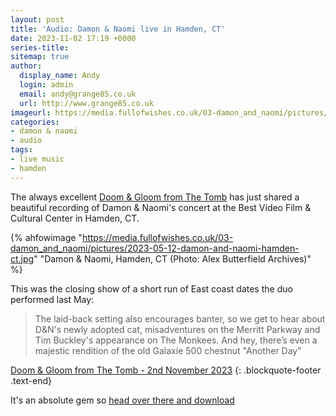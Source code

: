 ```yaml
---
layout: post
title: 'Audio: Damon & Naomi live in Hamden, CT'
date: 2023-11-02 17:19 +0000
series-title:
sitemap: true
author:
  display_name: Andy
  login: admin
  email: andy@grange85.co.uk
  url: http://www.grange85.co.uk
imageurl: https://media.fullofwishes.co.uk/03-damon_and_naomi/pictures/2023-05-12-damon-and-naomi-hamden-ct.jpg
categories:
- damon & naomi
- audio
tags:
- live music
- hamden
---
```

The always excellent [Doom & Gloom from The Tomb](https://doomandgloomfromthetomb.tumblr.com/) has just shared a beautiful recording of Damon & Naomi's concert at the Best Video Film & Cultural Center in Hamden, CT.

{% ahfowimage "https://media.fullofwishes.co.uk/03-damon_and_naomi/pictures/2023-05-12-damon-and-naomi-hamden-ct.jpg" "Damon & Naomi, Hamden, CT (Photo: Alex Butterfield Archives)" %}

This was the closing show of a short run of East coast dates the duo performed last May:

> The laid-back setting also encourages banter, so we get to hear about D&N's newly adopted cat, misadventures on the Merritt Parkway and Tim Buckley's appearance on The Monkees. And hey, there’s even a majestic rendition of the old Galaxie 500 chestnut "Another Day"

 [Doom & Gloom from The Tomb - 2nd November 2023](https://doomandgloomfromthetomb.tumblr.com/post/732888235428265984/damon-naomi-best-video-film-cultural-center)
{: .blockquote-footer .text-end}

It's an absolute gem so [head over there and download](https://doomandgloomfromthetomb.tumblr.com/post/732888235428265984/damon-naomi-best-video-film-cultural-center)

